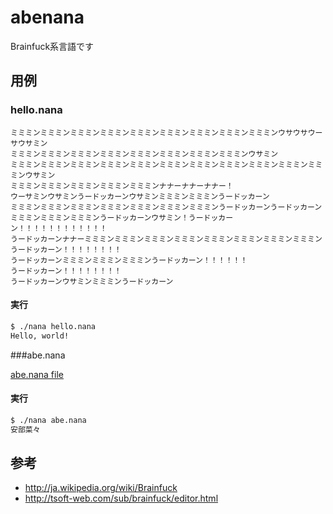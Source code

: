 # abenana

Brainfuck系言語です

## 用例

### hello.nana

```
ミミミンミミミンミミミンミミミンミミミンミミミンミミミンミミミンミミミンウサウサウーサウサミン
ミミミンミミミンミミミンミミミンミミミンミミミンミミミンミミミンウサミン
ミミミンミミミンミミミンミミミンミミミンミミミンミミミンミミミンミミミンミミミンミミミンウサミン
ミミミンミミミンミミミンミミミンミミミンナナーナナーナナー！
ウーサミンウサミンうードッカーンウサミンミミミンミミミンうードッカーン
ミミミンミミミンミミミンミミミンミミミンミミミンミミミンうードッカーンうードッカーン
ミミミンミミミンミミミンうードッカーンウサミン！うードッカーン！！！！！！！！！！！！
うードッカーンナナーミミミンミミミンミミミンミミミンミミミンミミミンミミミンミミミンうードッカーン！！！！！！！！
うードッカーンミミミンミミミンミミミンうードッカーン！！！！！！
うードッカーン！！！！！！！！
うードッカーンウサミンミミミンうードッカーン
```

#### 実行

```sh
$ ./nana hello.nana
Hello, world!
```

###abe.nana

[abe.nana file](abe.nana)

#### 実行

```sh
$ ./nana abe.nana
安部菜々
```

## 参考

- http://ja.wikipedia.org/wiki/Brainfuck
- http://tsoft-web.com/sub/brainfuck/editor.html
